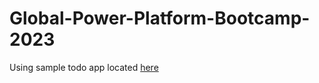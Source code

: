 # Global-Power-Platform-Bootcamp-2023

Using sample todo app located [here](https://github.com/JeanCloud365/YetAnotherTodo-Api-Python)
